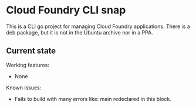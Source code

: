 # Cloud Foundry CLI snap

This is a CLI go project for managing Cloud Foundry applications.
There is a deb package, but it is not in the Ubuntu archive nor in a PPA.

## Current state

Working features:
 - None

Known issues:
 - Fails to build with many errors like: main redeclared in this block.
